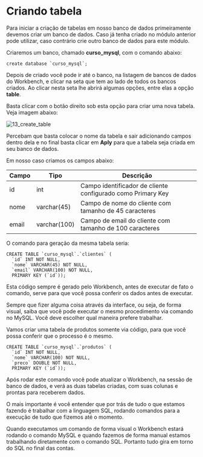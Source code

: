 # Criando tabela

Para iniciar a criação de tabelas em nosso banco de dados primeiramente devemos criar um banco de dados. Caso já tenha criado no módulo anterior pode utilizar, caso contrário crie outro banco de dados para este módulo.

Criaremos um banco, chamado **curso_mysql**, com o comando abaixo:

```
create database `curso_mysql`;
```

Depois de criado você pode ir até o banco, na listagem de bancos de dados do Workbench, e clicar na seta que tem ao lado de todos os bancos criados. Ao clicar nesta seta lhe abrirá algumas opções, entre elas a opção **table**.

Basta clicar com o botão direito sob esta opção para criar uma nova tabela. Veja imagem abaixo:

![13_create_table](./images/13_create_table.png "13_create_table")

Percebam que basta colocar o nome da tabela e sair adicionando campos dentro dela e no final basta clicar em **Aply** para que a tabela seja criada em seu banco de dados.

Em nosso caso criamos os campos abaixo:

| Campo | Tipo         | Descrição                                                   |
|-------|--------------|-------------------------------------------------------------|
| id    | int          | Campo identificador de cliente configurado como Primary Key |
| nome  | varchar(45)  | Campo de nome do cliente com tamanho de 45 caracteres       |
| email | varchar(100) | Campo de email do cliente com tamanho de 100 caracteres     |

O comando para geração da mesma tabela seria:

```
CREATE TABLE `curso_mysql`.`clientes` (
  `id` INT NOT NULL,
  `nome` VARCHAR(45) NOT NULL,
  `email` VARCHAR(100) NOT NULL,
  PRIMARY KEY (`id`));
```

Esta código sempre é gerado pelo Workbench, antes de executar de fato o comando, serve para que você possa conferir os dados antes de executar.

Sempre que fizer alguma coisa através da interface, ou seja, de forma visual, saiba que você pode executar o mesmo procedimento via comando no MySQL. Você deve escolher qual maneira prefere trabalhar.

Vamos criar uma tabela de produtos somente via código, para que você possa conferir que o processo é o mesmo.

```
CREATE TABLE `curso_mysql`.`produtos` (
  `id` INT NOT NULL,
  `nome` VARCHAR(100) NOT NULL,
  `preco` DOUBLE NOT NULL,
  PRIMARY KEY (`id`));
```

Após rodar este comando você pode atualizar o Workbench, na sessão de banco de dados, e verá as duas tabelas criadas, com suas colunas e prontas para receberem dados.

O mais importante é você entender que por trás de tudo o que estamos fazendo é trabalhar com a linguagem SQL, rodando comandos para a execução de tudo que fizemos até o momento.

Quando executamos um comando de forma visual o Workbench estará rodando o comando MySQL e quando fazemos de forma manual estamos trabalhando diretamente com o comando SQL. Portanto tudo gira em torno do SQL no final das contas.